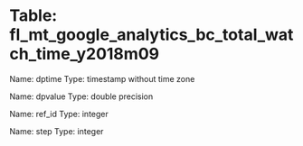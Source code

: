 Table: fl_mt_google_analytics_bc_total_watch_time_y2018m09
==========================================================

Name: dptime
Type: timestamp without time zone

Name: dpvalue
Type: double precision

Name: ref_id
Type: integer

Name: step
Type: integer

